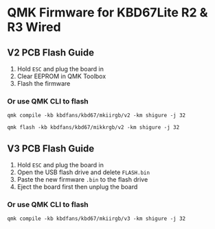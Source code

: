 # QMK Firmware for KBD67Lite R2 & R3 Wired


## V2 PCB Flash Guide

1. Hold `ESC` and plug the board in
2. Clear EEPROM in QMK Toolbox
3. Flash the firmware

### Or use QMK CLI to flash
`qmk compile -kb kbdfans/kbd67/mkiirgb/v2 -km shigure -j 32`

`qmk flash -kb kbdfans/kbd67/mikkrgb/v2 -km shigure -j 32`

## V3 PCB Flash Guide

1. Hold `ESC` and plug the board in
2. Open the USB flash drive and delete `FLASH.bin`
3. Paste the new firmware `.bin` to the flash drive
4. Eject the board first then unplug the board

### Or use QMK CLI to flash
`qmk compile -kb kbdfans/kbd67/mkiirgb/v3 -km shigure -j 32`